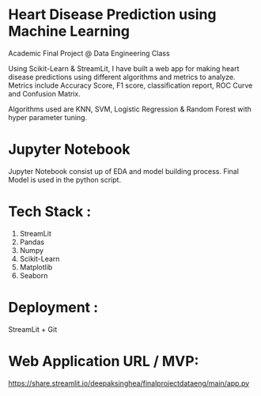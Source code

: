 # Heart Disease Prediction using Machine Learning 

Academic Final Project @ Data Engineering Class

Using Scikit-Learn & StreamLit, I have built a web app for making heart disease predictions using different algorithms and metrics to analyze. Metrics include Accuracy Score, F1 score, classification report, ROC Curve and Confusion Matrix.

Algorithms used are KNN, SVM, Logistic Regression & Random Forest with hyper parameter tuning.

# Jupyter Notebook 

Jupyter Notebook consist up of EDA and model building process. Final Model is used in the python script.

# Tech Stack : 

1. StreamLit
2. Pandas
3. Numpy
4. Scikit-Learn
5. Matplotlib
6. Seaborn

# Deployment :

StreamLit + Git

# Web Application URL / MVP:

https://share.streamlit.io/deepaksinghea/finalprojectdataeng/main/app.py 
